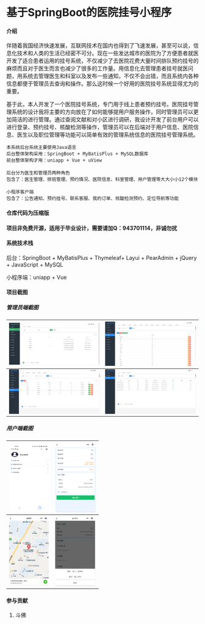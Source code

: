 # 基于SpringBoot的医院挂号小程序




#### 介绍

​		伴随着我国经济快速发展，互联网技术在国内也得到了飞速发展，甚至可以说，信息化技术和人类的生活已经密不可分。现在一些发达城市的医院为了方便患者就医开发了适合患者运用的挂号系统，不仅减少了去医院花费大量时间排队预约挂号的麻烦而且对于医生而言也减少了很多的工作量。用信息化去管理患者挂号就医问题，用系统去管理医生和科室以及发布一些通知，不仅不会出错，而且系统内各种信息都便于管理员去查询和操作。那么这时候一个好用的医院挂号系统显得尤为的重要。

​		基于此，本人开发了一个医院挂号系统，专门用于线上患者预约挂号。医院挂号管理系统的设计我将主要的方向放在了如何能够提用户服务操作，同时管理员可以更加简洁的进行管理。通过查阅文献和对小区进行调研，我设计开发了前台用户可以进行登录、预约挂号、核酸检测等操作，管理员可以在后端对于用户信息、医院信息、医生以及职位管理等功能可以简单有效的管理系统信息的医院挂号管理系统。

```
本系统后台系统主要使用Java语言
后台整体架构采用：SpringBoot + MyBatisPlus + MySQL数据库
前台整体架构才用：uniapp + Vue + uView

后台分为医生和管理员两种角色
包含了：医生管理、排班管理、预约情况、医院信息、科室管理、用户管理等大大小小12个模块

小程序客户端
包含了：公告通知、预约挂号、联系客服、我的订单、核酸检测预约、定位导航等功能
```



#### 仓库代码为压缩版

#### 项目非免费开源，适用于毕业设计，需要请加Q：943701114，非诚勿扰



#### 系统技术栈

后台：SpringBoot + MyBatisPlus + Thymeleaf+ Layui + PearAdmin + jQuery + JavaScript +  MySQL 

小程序端：uniapp + Vue



#### 项目截图

##### 管理员端截图

| <img src="img/admin1.png" style="zoom:33%;" /> | <img src="img/admin2.png" style="zoom:33%;" /> |
| ---------------------------------------------- | ---------------------------------------------- |
| <img src="img/admin3.png" style="zoom:33%;" /> | <img src="img/admin4.png" style="zoom:33%;" /> |



##### 用户端截图

| <img src="img/web1.png" style="zoom:33%;" /> | <img src="img/web2.png" style="zoom:33%;" /> |
| -------------------------------------------- | -------------------------------------------- |
| <img src="img/web3.png" style="zoom:33%;" /> | <img src="img/web4.png" style="zoom:33%;" /> |



#### 参与贡献

1.  斗佛

